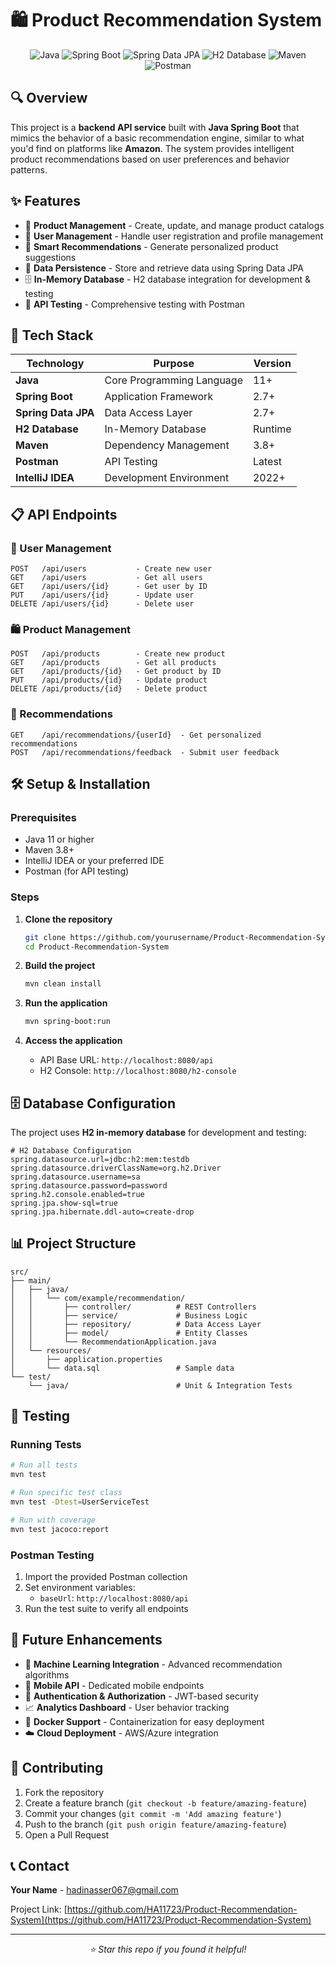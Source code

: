 # 🛍️ Product Recommendation System

<div align="center">
  
![Java](https://img.shields.io/badge/Java-%23ED8B00.svg?style=for-the-badge&logo=openjdk&logoColor=white)
![Spring Boot](https://img.shields.io/badge/Spring%20Boot-6DB33F?style=for-the-badge&logo=spring&logoColor=white)
![Spring Data JPA](https://img.shields.io/badge/Spring%20Data%20JPA-6DB33F?style=for-the-badge&logo=spring&logoColor=white)
![H2 Database](https://img.shields.io/badge/H2%20Database-1021FF?style=for-the-badge&logo=h2&logoColor=white)
![Maven](https://img.shields.io/badge/Maven-C71A36?style=for-the-badge&logo=apache-maven&logoColor=white)
![Postman](https://img.shields.io/badge/Postman-FF6C37?style=for-the-badge&logo=postman&logoColor=white)

</div>

## 🔍 Overview

This project is a **backend API service** built with **Java Spring Boot** that mimics the behavior of a basic recommendation engine, similar to what you'd find on platforms like **Amazon**. The system provides intelligent product recommendations based on user preferences and behavior patterns.

## ✨ Features

- 🛒 **Product Management** - Create, update, and manage product catalogs
- 👥 **User Management** - Handle user registration and profile management
- 🎯 **Smart Recommendations** - Generate personalized product suggestions
- 💾 **Data Persistence** - Store and retrieve data using Spring Data JPA
- 🗄️ **In-Memory Database** - H2 database integration for development & testing
- 🔧 **API Testing** - Comprehensive testing with Postman

## 🚀 Tech Stack

<div align="center">

| Technology | Purpose | Version |
|------------|---------|---------|
| **Java** | Core Programming Language | 11+ |
| **Spring Boot** | Application Framework | 2.7+ |
| **Spring Data JPA** | Data Access Layer | 2.7+ |
| **H2 Database** | In-Memory Database | Runtime |
| **Maven** | Dependency Management | 3.8+ |
| **Postman** | API Testing | Latest |
| **IntelliJ IDEA** | Development Environment | 2022+ |

</div>

## 📋 API Endpoints

### 👤 User Management
```
POST   /api/users           - Create new user
GET    /api/users           - Get all users
GET    /api/users/{id}      - Get user by ID
PUT    /api/users/{id}      - Update user
DELETE /api/users/{id}      - Delete user
```

### 🛍️ Product Management
```
POST   /api/products        - Create new product
GET    /api/products        - Get all products
GET    /api/products/{id}   - Get product by ID
PUT    /api/products/{id}   - Update product
DELETE /api/products/{id}   - Delete product
```

### 🎯 Recommendations
```
GET    /api/recommendations/{userId}  - Get personalized recommendations
POST   /api/recommendations/feedback  - Submit user feedback
```

## 🛠️ Setup & Installation

### Prerequisites
- Java 11 or higher
- Maven 3.8+
- IntelliJ IDEA or your preferred IDE
- Postman (for API testing)

### Steps
1. **Clone the repository**
   ```bash
   git clone https://github.com/yourusername/Product-Recommendation-System.git
   cd Product-Recommendation-System
   ```

2. **Build the project**
   ```bash
   mvn clean install
   ```

3. **Run the application**
   ```bash
   mvn spring-boot:run
   ```

4. **Access the application**
   - API Base URL: `http://localhost:8080/api`
   - H2 Console: `http://localhost:8080/h2-console`

## 🗄️ Database Configuration

The project uses **H2 in-memory database** for development and testing:

```properties
# H2 Database Configuration
spring.datasource.url=jdbc:h2:mem:testdb
spring.datasource.driverClassName=org.h2.Driver
spring.datasource.username=sa
spring.datasource.password=password
spring.h2.console.enabled=true
spring.jpa.show-sql=true
spring.jpa.hibernate.ddl-auto=create-drop
```

## 📊 Project Structure

```
src/
├── main/
│   ├── java/
│   │   └── com/example/recommendation/
│   │       ├── controller/          # REST Controllers
│   │       ├── service/             # Business Logic
│   │       ├── repository/          # Data Access Layer
│   │       ├── model/               # Entity Classes
│   │       └── RecommendationApplication.java
│   └── resources/
│       ├── application.properties
│       └── data.sql                 # Sample data
└── test/
    └── java/                        # Unit & Integration Tests
```

## 🧪 Testing

### Running Tests
```bash
# Run all tests
mvn test

# Run specific test class
mvn test -Dtest=UserServiceTest

# Run with coverage
mvn test jacoco:report
```

### Postman Testing
1. Import the provided Postman collection
2. Set environment variables:
   - `baseUrl`: `http://localhost:8080/api`
3. Run the test suite to verify all endpoints

## 🔮 Future Enhancements

- 🤖 **Machine Learning Integration** - Advanced recommendation algorithms
- 📱 **Mobile API** - Dedicated mobile endpoints
- 🔐 **Authentication & Authorization** - JWT-based security
- 📈 **Analytics Dashboard** - User behavior tracking
- 🐳 **Docker Support** - Containerization for easy deployment
- ☁️ **Cloud Deployment** - AWS/Azure integration

## 🤝 Contributing

1. Fork the repository
2. Create a feature branch (`git checkout -b feature/amazing-feature`)
3. Commit your changes (`git commit -m 'Add amazing feature'`)
4. Push to the branch (`git push origin feature/amazing-feature`)
5. Open a Pull Request



## 📞 Contact

**Your Name** - hadinasser067@gmail.com

Project Link: [https://github.com/HA11723/Product-Recommendation-System](https://github.com/HA11723/Product-Recommendation-System)

---

<div align="center">
  
*⭐ Star this repo if you found it helpful!*

</div>
